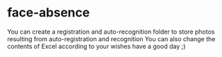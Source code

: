 # face-absence
You can create a registration and auto-recognition folder to store photos resulting from auto-registration and recognition
You can also change the contents of Excel according to your wishes
have a good day ;)
